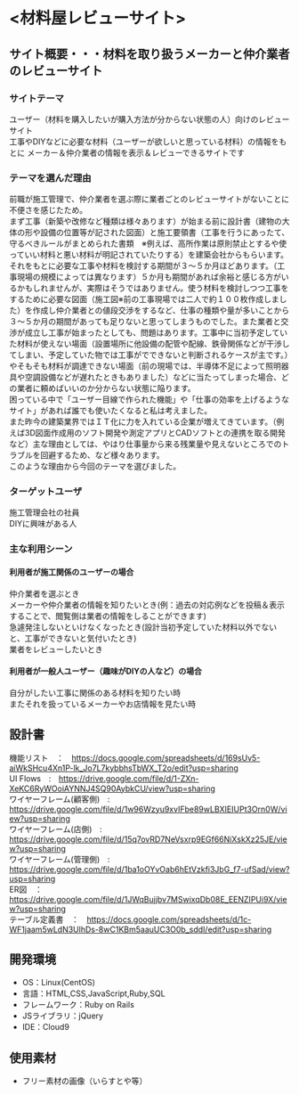 # <材料屋レビューサイト>

## サイト概要・・・材料を取り扱うメーカーと仲介業者のレビューサイト
### サイトテーマ
ユーザー（材料を購入したいが購入方法が分からない状態の人）向けのレビューサイト<br>
工事やDIYなどに必要な材料（ユーザーが欲しいと思っている材料）の情報をもとに メーカー＆仲介業者の情報を表示＆レビューできるサイトです

### テーマを選んだ理由
前職が施工管理で、仲介業者を選ぶ際に業者ごとのレビューサイトがないことに不便さを感じたため。<br>
まず工事（新築や改修など種類は様々あります）が始まる前に設計書（建物の大体の形や設備の位置等が記された図面）と施工要領書（工事を行うにあったて、守るべきルールがまとめられた書類　※例えば、高所作業は原則禁止とするや使っていい材料と悪い材料が明記されていたりする）を建築会社からもらいます。それをもとに必要な工事や材料を検討する期間が３～５か月ほどあります。（工事現場の規模によっては異なります）５か月も期間があれば余裕と感じる方がいるかもしれませんが、実際はそうではありません。使う材料を検討しつつ工事をするために必要な図面（施工図※前の工事現場では二人で約１００枚作成しました）を作成し仲介業者との値段交渉をするなど、仕事の種類や量が多いことから３～５か月の期間があっても足りないと思ってしまうものでした。また業者と交渉が成立し工事が始まったとしても、問題はあります。工事中に当初予定していた材料が使えない場面（設置場所に他設備の配管や配線、鉄骨関係などが干渉してしまい、予定していた物では工事がでできないと判断されるケースが主です。）やそもそも材料が調達できない場面（前の現場では、半導体不足によって照明器具や空調設備などが遅れたときもありました）などに当たってしまった場合、どの業者に頼めばいいのか分からない状態に陥ります。<br>
困っている中で「ユーザー目線で作られた機能」や「仕事の効率を上げるようなサイト」があれば誰でも使いたくなると私は考えました。<br>
また昨今の建築業界ではＩＴ化に力を入れている企業が増えてきています。（例えば3D図面作成用のソフト開発や測定アプリとCADソフトとの連携を取る開発など）主な理由としては、やはり仕事量から来る残業量や見えないところでのトラブルを回避するため、など様々あります。<br>
このような理由から今回のテーマを選びました。

### ターゲットユーザ
施工管理会社の社員<br>
DIYに興味がある人

### 主な利用シーン

#### 利用者が施工関係のユーザーの場合<br>
仲介業者を選ぶとき<br>
メーカーや仲介業者の情報を知りたいとき(例：過去の対応例などを投稿＆表示することで、閲覧側は業者の情報をしることができます)<br>
急遽発注しないといけなくなったとき(設計当初予定していた材料以外でないと、工事ができないと気付いたとき)<br>
業者をレビューしたいとき

#### 利用者が一般人ユーザー（趣味がDIYの人など）の場合<br>
自分がしたい工事に関係のある材料を知りたい時<br>
またそれを扱っているメーカーやお店情報を見たい時

## 設計書
機能リスト　：　https://docs.google.com/spreadsheets/d/169sUv5-aiWkSHcu4Xn1P-lk_Jo7L7kybbhsTbWX_T2o/edit?usp=sharing<br>
UI Flows　:　https://drive.google.com/file/d/1-ZXn-XeKC6RyWOoiAYNNJ4SQ90AybkCU/view?usp=sharing<br>
ワイヤーフレーム(顧客側)　:　https://drive.google.com/file/d/1w96Wzyu9xvIFbe89wLBXIEIUPt3Orn0W/view?usp=sharing <br>
ワイヤーフレーム(店側)　:　https://drive.google.com/file/d/15q7ovRD7NeVsxrp9EGf66NiXskXz25JE/view?usp=sharing <br>
ワイヤーフレーム(管理側)　:　https://drive.google.com/file/d/1ba1oOYvOab6hEtVzkfi3JbG_f7-ufSad/view?usp=sharing <br>
ER図　：　 https://drive.google.com/file/d/1JWqBujjbv7MSwixqDb08E_EENZIPUi9X/view?usp=sharing <br>
テーブル定義書　：　https://docs.google.com/spreadsheets/d/1c-WF1jaam5wLdN3UlhDs-8wC1KBm5aauUC3O0b_sddI/edit?usp=sharing<br>
   
## 開発環境
- OS：Linux(CentOS)
- 言語：HTML,CSS,JavaScript,Ruby,SQL
- フレームワーク：Ruby on Rails
- JSライブラリ：jQuery
- IDE：Cloud9

## 使用素材
- フリー素材の画像（いらすとや等）
